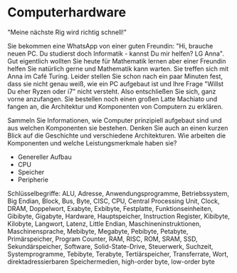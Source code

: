 # Computerhardware

"Meine nächste Rig wird richtig schnell!"

Sie bekommen eine WhatsApp von einer guten Freundin: "Hi, brauche neuen PC. Du studierst doch Informatik - kannst Du mir helfen? LG Anna". Gut eigentlich wollten Sie heute für Mathematik lernen aber einer Freundin helfen Sie natürlich gerne und Mathematik kann warten. Sie treffen sich mit Anna im Café Turing. Leider stellen Sie schon nach ein paar Minuten fest, dass sie nicht genau weiß, wie ein PC aufgebaut ist und Ihre Frage "Willst Du eher Ryzen oder i7" nicht versteht. Also entschließen Sie sich, ganz vorne anzufangen. Sie bestellen noch einen großen Latte Machiato und fangen an, die Architektur und Komponenten von Computern zu erklären.

Sammeln Sie Informationen, wie Computer prinzipiell aufgebaut sind und aus welchen Komponenten sie bestehen. Denken Sie auch an einen kurzen Blick auf die Geschichte und verschiedene Architekturen. Wie arbeiten die Komponenten und welche Leistungsmerkmale haben sie?

  - Genereller Aufbau
  - CPU
  - Speicher
  - Peripherie

Schlüsselbegriffe: ALU, Adresse, Anwendungsprogramme, Betriebssystem, Big Endian, Block, Bus, Byte, CISC, CPU, Central Processing Unit, Clock, DRAM, Doppelwort, Exabyte, Exbibyte, Festplatte, Funktionseinheiten, Gibibyte, Gigabyte, Hardware, Hauptspeicher, Instruction Register, Kibibyte, Kilobyte, Langwort, Latenz, Little Endian, Maschineninstruktionen, Maschinensprache, Mebibyte, Megabyte, Pebibyte, Petabyte, Primärspeicher, Program Counter, RAM, RISC, ROM, SRAM, SSD, Sekundärspeicher, Software, Solid-State-Drive, Steuerwerk, Suchzeit, Systemprogramme, Tebibyte, Terabyte, Tertiärspeicher, Transferrate, Wort, direktadressierbaren Speichermedien, high-order byte, low-order byte
